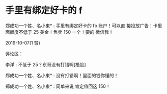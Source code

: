 # 手里有绑定好卡的 f

郑成功一个姓、名小東* : 手里有绑定好卡的 fb 账户！可以直 接投放广告！卡里面额度不低于 25 美金！售卖 150 一个！要的 微信我！

2019-10-07(1 赞)

评论区：

李洋 : 不低于 25？东哥没有打错啊[捂脸]

郑成功一个姓、名小東* : 没有打错啊！里面的钱你懂的！

郑成功一个姓、名小東* : 简单来说 肯定值回这 150！